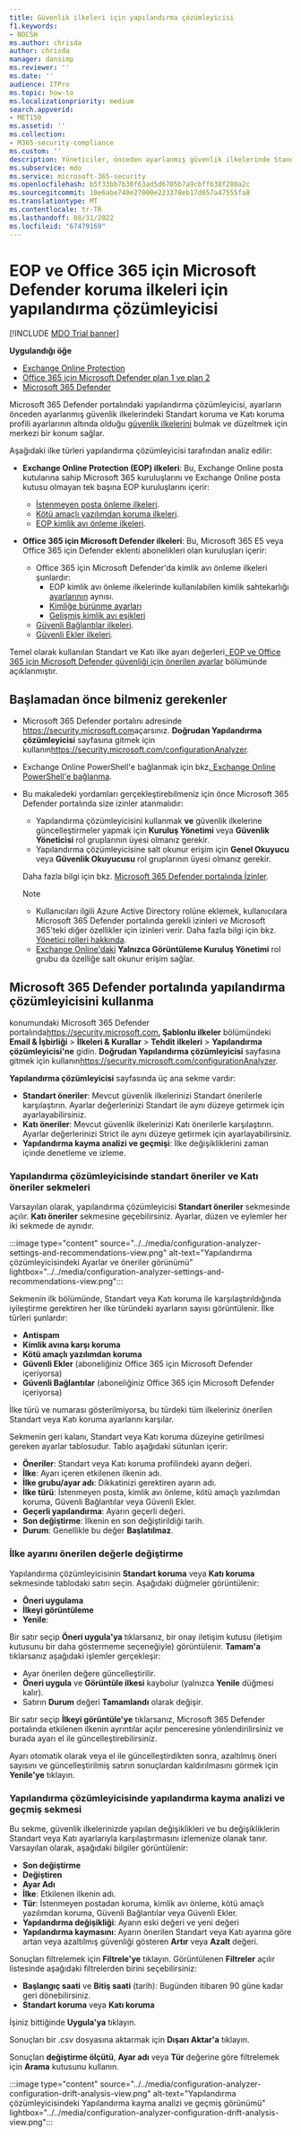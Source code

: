```yaml
---
title: Güvenlik ilkeleri için yapılandırma çözümleyicisi
f1.keywords:
- NOCSH
ms.author: chrisda
author: chrisda
manager: dansimp
ms.reviewer: ''
ms.date: ''
audience: ITPro
ms.topic: how-to
ms.localizationpriority: medium
search.appverid:
- MET150
ms.assetid: ''
ms.collection:
- M365-security-compliance
ms.custom: ''
description: Yöneticiler, önceden ayarlanmış güvenlik ilkelerinde Standart koruma ve Katı koruma'daki ayarların altındaki güvenlik ilkelerini bulmak ve düzeltmek için yapılandırma çözümleyicisini kullanmayı öğrenebilir.
ms.subservice: mdo
ms.service: microsoft-365-security
ms.openlocfilehash: b5f33bb7b30f63ad5d6705b7a9cbffb38f280a2c
ms.sourcegitcommit: 10e6abe740e27000e223378eb17d657a47555fa8
ms.translationtype: MT
ms.contentlocale: tr-TR
ms.lasthandoff: 08/31/2022
ms.locfileid: "67479169"
---
```

# <a name="configuration-analyzer-for-protection-policies-in-eop-and-microsoft-defender-for-office-365"></a>EOP ve Office 365 için Microsoft Defender koruma ilkeleri için yapılandırma çözümleyicisi

[!INCLUDE [MDO Trial banner](../includes/mdo-trial-banner.md)]

**Uygulandığı öğe**
- [Exchange Online Protection](exchange-online-protection-overview.md)
- [Office 365 için Microsoft Defender plan 1 ve plan 2](defender-for-office-365.md)
- [Microsoft 365 Defender](../defender/microsoft-365-defender.md)

Microsoft 365 Defender portalındaki yapılandırma çözümleyicisi, ayarların önceden ayarlanmış güvenlik ilkelerindeki Standart koruma ve Katı koruma profili ayarlarının altında olduğu [güvenlik ilkelerini](preset-security-policies.md) bulmak ve düzeltmek için merkezi bir konum sağlar.

Aşağıdaki ilke türleri yapılandırma çözümleyicisi tarafından analiz edilir:

- **Exchange Online Protection (EOP) ilkeleri**: Bu, Exchange Online posta kutularına sahip Microsoft 365 kuruluşlarını ve Exchange Online posta kutusu olmayan tek başına EOP kuruluşlarını içerir:
  - [İstenmeyen posta önleme ilkeleri](configure-your-spam-filter-policies.md).
  - [Kötü amaçlı yazılımdan koruma ilkeleri](configure-anti-malware-policies.md).
  - [EOP kimlik avı önleme ilkeleri](set-up-anti-phishing-policies.md#spoof-settings).

- **Office 365 için Microsoft Defender ilkeleri**: Bu, Microsoft 365 E5 veya Office 365 için Defender eklenti abonelikleri olan kuruluşları içerir:
  - Office 365 için Microsoft Defender'da kimlik avı önleme ilkeleri şunlardır:
    - EOP kimlik avı önleme ilkelerinde kullanılabilen kimlik sahtekarlığı [ayarlarının](set-up-anti-phishing-policies.md#spoof-settings) aynısı.
    - [Kimliğe bürünme ayarları](set-up-anti-phishing-policies.md#impersonation-settings-in-anti-phishing-policies-in-microsoft-defender-for-office-365)
    - [Gelişmiş kimlik avı eşikleri](set-up-anti-phishing-policies.md#advanced-phishing-thresholds-in-anti-phishing-policies-in-microsoft-defender-for-office-365)
  - [Güvenli Bağlantılar ilkeleri](set-up-safe-links-policies.md).
  - [Güvenli Ekler ilkeleri](set-up-safe-attachments-policies.md).

Temel olarak kullanılan Standart ve Katı ilke ayarı değerleri[, EOP ve Office 365 için Microsoft Defender güvenliği için önerilen ayarlar](recommended-settings-for-eop-and-office365.md) bölümünde açıklanmıştır.

## <a name="what-do-you-need-to-know-before-you-begin"></a>Başlamadan önce bilmeniz gerekenler

- Microsoft 365 Defender portalını adresinde <https://security.microsoft.com>açarsınız. **Doğrudan Yapılandırma çözümleyicisi** sayfasına gitmek için kullanın<https://security.microsoft.com/configurationAnalyzer>.

- Exchange Online PowerShell'e bağlanmak için bkz[. Exchange Online PowerShell'e bağlanma](/powershell/exchange/connect-to-exchange-online-powershell).

- Bu makaledeki yordamları gerçekleştirebilmeniz için önce Microsoft 365 Defender portalında size izinler atanmalıdır:
  - Yapılandırma çözümleyicisini kullanmak **ve** güvenlik ilkelerine güncelleştirmeler yapmak için **Kuruluş Yönetimi** veya **Güvenlik Yöneticisi** rol gruplarının üyesi olmanız gerekir.
  - Yapılandırma çözümleyicisine salt okunur erişim için **Genel Okuyucu** veya **Güvenlik Okuyucusu** rol gruplarının üyesi olmanız gerekir.

  Daha fazla bilgi için bkz. [Microsoft 365 Defender portalında İzinler](permissions-microsoft-365-security-center.md).

  > [!NOTE]
  >
  > - Kullanıcıları ilgili Azure Active Directory rolüne eklemek, kullanıcılara Microsoft 365 Defender portalında gerekli izinleri _ve_ Microsoft 365'teki diğer özellikler için izinleri verir. Daha fazla bilgi için bkz. [Yönetici rolleri hakkında](../../admin/add-users/about-admin-roles.md).
  > - [Exchange Online'daki](/Exchange/permissions-exo/permissions-exo#role-groups) **Yalnızca Görüntüleme Kuruluş Yönetimi** rol grubu da özelliğe salt okunur erişim sağlar.

## <a name="use-the-configuration-analyzer-in-the-microsoft-365-defender-portal"></a>Microsoft 365 Defender portalında yapılandırma çözümleyicisini kullanma

konumundaki Microsoft 365 Defender portalında<https://security.microsoft.com>**, Şablonlu ilkeler** bölümündeki **Email & İşbirliği** \> **İlkeleri & Kurallar** \> **Tehdit ilkeleri** \> **Yapılandırma çözümleyicisi'ne** gidin. **Doğrudan Yapılandırma çözümleyicisi** sayfasına gitmek için kullanın<https://security.microsoft.com/configurationAnalyzer>.

**Yapılandırma çözümleyicisi** sayfasında üç ana sekme vardır:

- **Standart öneriler**: Mevcut güvenlik ilkelerinizi Standart önerilerle karşılaştırın. Ayarlar değerlerinizi Standart ile aynı düzeye getirmek için ayarlayabilirsiniz.
- **Katı öneriler**: Mevcut güvenlik ilkelerinizi Katı önerilerle karşılaştırın. Ayarlar değerlerinizi Strict ile aynı düzeye getirmek için ayarlayabilirsiniz.
- **Yapılandırma kayma analizi ve geçmişi**: İlke değişikliklerini zaman içinde denetleme ve izleme.

### <a name="standard-recommendations-and-strict-recommendations-tabs-in-the-configuration-analyzer"></a>Yapılandırma çözümleyicisinde standart öneriler ve Katı öneriler sekmeleri

Varsayılan olarak, yapılandırma çözümleyicisi **Standart öneriler** sekmesinde açılır. **Katı öneriler** sekmesine geçebilirsiniz. Ayarlar, düzen ve eylemler her iki sekmede de aynıdır.

:::image type="content" source="../../media/configuration-analyzer-settings-and-recommendations-view.png" alt-text="Yapılandırma çözümleyicisindeki Ayarlar ve öneriler görünümü" lightbox="../../media/configuration-analyzer-settings-and-recommendations-view.png":::

Sekmenin ilk bölümünde, Standart veya Katı koruma ile karşılaştırıldığında iyileştirme gerektiren her ilke türündeki ayarların sayısı görüntülenir. İlke türleri şunlardır:

- **Antispam**
- **Kimlik avına karşı koruma**
- **Kötü amaçlı yazılımdan koruma**
- **Güvenli Ekler** (aboneliğiniz Office 365 için Microsoft Defender içeriyorsa)
- **Güvenli Bağlantılar** (aboneliğiniz Office 365 için Microsoft Defender içeriyorsa)

İlke türü ve numarası gösterilmiyorsa, bu türdeki tüm ilkeleriniz önerilen Standart veya Katı koruma ayarlarını karşılar.

Sekmenin geri kalanı, Standart veya Katı koruma düzeyine getirilmesi gereken ayarlar tablosudur. Tablo aşağıdaki sütunları içerir:

- **Öneriler**: Standart veya Katı koruma profilindeki ayarın değeri.
- **İlke**: Ayarı içeren etkilenen ilkenin adı.
- **İlke grubu/ayar adı**: Dikkatinizi gerektiren ayarın adı.
- **İlke türü**: İstenmeyen posta, kimlik avı önleme, kötü amaçlı yazılımdan koruma, Güvenli Bağlantılar veya Güvenli Ekler.
- **Geçerli yapılandırma**: Ayarın geçerli değeri.
- **Son değiştirme**: İlkenin en son değiştirildiği tarih.
- **Durum**: Genellikle bu değer **Başlatılmaz**.

### <a name="change-a-policy-setting-to-the-recommended-value"></a>İlke ayarını önerilen değerle değiştirme

Yapılandırma çözümleyicisinin **Standart koruma** veya **Katı koruma** sekmesinde tablodaki satırı seçin. Aşağıdaki düğmeler görüntülenir:

- **Öneri uygulama**
- **İlkeyi görüntüleme**
- **Yenile**:

Bir satır seçip **Öneri uygula'ya** tıklarsanız, bir onay iletişim kutusu (iletişim kutusunu bir daha göstermeme seçeneğiyle) görüntülenir. **Tamam'a** tıklarsanız aşağıdaki işlemler gerçekleşir:

- Ayar önerilen değere güncelleştirilir.
- **Öneri uygula** ve **Görüntüle ilkesi** kaybolur (yalnızca **Yenile** düğmesi kalır).
- Satırın **Durum** değeri **Tamamlandı** olarak değişir.

Bir satır seçip **İlkeyi görüntüle'ye** tıklarsanız, Microsoft 365 Defender portalında etkilenen ilkenin ayrıntılar açılır penceresine yönlendirilirsiniz ve burada ayarı el ile güncelleştirebilirsiniz.

Ayarı otomatik olarak veya el ile güncelleştirdikten sonra, azaltılmış öneri sayısını ve güncelleştirilmiş satırın sonuçlardan kaldırılmasını görmek için **Yenile'ye** tıklayın.

### <a name="configuration-drift-analysis-and-history-tab-in-the-configuration-analyzer"></a>Yapılandırma çözümleyicisinde yapılandırma kayma analizi ve geçmiş sekmesi

Bu sekme, güvenlik ilkelerinizde yapılan değişiklikleri ve bu değişikliklerin Standart veya Katı ayarlarıyla karşılaştırmasını izlemenize olanak tanır. Varsayılan olarak, aşağıdaki bilgiler görüntülenir:

- **Son değiştirme**
- **Değiştiren**
- **Ayar Adı**
- **İlke**: Etkilenen ilkenin adı.
- **Tür**: İstenmeyen postadan koruma, kimlik avı önleme, kötü amaçlı yazılımdan koruma, Güvenli Bağlantılar veya Güvenli Ekler.
- **Yapılandırma değişikliği**: Ayarın eski değeri ve yeni değeri
- **Yapılandırma kaymasını**: Ayarın önerilen Standart veya Katı ayarına göre artan veya azaltılmış güvenliği gösteren **Artır** veya **Azalt** değeri.

Sonuçları filtrelemek için **Filtrele'ye** tıklayın. Görüntülenen **Filtreler** açılır listesinde aşağıdaki filtrelerden birini seçebilirsiniz:

- **Başlangıç saati** ve **Bitiş saati** (tarih): Bugünden itibaren 90 güne kadar geri dönebilirsiniz.
- **Standart koruma** veya **Katı koruma**

İşiniz bittiğinde **Uygula'ya** tıklayın.

Sonuçları bir .csv dosyasına aktarmak için **Dışarı Aktar'a** tıklayın.

Sonuçları **değiştirme ölçütü**, **Ayar adı** veya **Tür** değerine göre filtrelemek için **Arama** kutusunu kullanın.

:::image type="content" source="../../media/configuration-analyzer-configuration-drift-analysis-view.png" alt-text="Yapılandırma çözümleyicisindeki Yapılandırma kayma analizi ve geçmiş görünümü" lightbox="../../media/configuration-analyzer-configuration-drift-analysis-view.png":::
